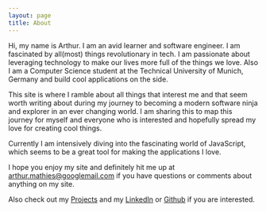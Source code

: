 ```yaml
---
layout: page
title: About
---
```


Hi, my name is Arthur. I am an avid learner and software engineer. I am fascinated by all(most) things revolutionary in tech. I am passionate about leveraging technology to make our lives more full of the things we love. Also I am a Computer Science student at the Technical University of Munich, Germany and build cool applications on the side.

This site is where I ramble about all things that interest me and that seem worth writing about during my journey to becoming a modern software ninja and explorer in an ever changing world. I am sharing this to map this journey for myself and everyone who is interested and hopefully spread my love for creating cool things.

Currently I am intensively diving into the fascinating world of JavaScript, which seems to be a great tool for making the applications I love.

I hope you enjoy my site and definitely hit me up at <a href="mailto:arthur.mathies@googlemail.com">arthur.mathies@googlemail.com</a> if you have questions or comments about anything on my site. 

Also check out my <a href="/projects">Projects</a> and my [LinkedIn](https://linkedin.com/in/arthurmathies) or [Github](https://github.com/arthurmathies) if you are interested.

